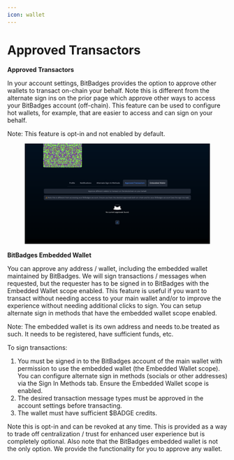 ```yaml
---
icon: wallet
---
```


# Approved Transactors

**Approved Transactors**

In your account settings, BitBadges provides the option to approve other wallets to transact on-chain your behalf. Note this is different from the alternate sign ins on the prior page which approve other ways to access your BitBadges account (off-chain). This feature can be used to configure hot wallets, for example, that are easier to access and can sign on your behalf.

Note: This feature is opt-in and not enabled by default.

<figure><img src="../../.gitbook/assets/image (2) (1) (1) (1) (1) (1) (1) (1) (1) (1) (1) (1) (1).png" alt=""><figcaption></figcaption></figure>

**BitBadges Embedded Wallet**

You can approve any address / wallet, including the embedded wallet maintained by BitBadges. We will sign transactions / messages when requested, but the requester has to be signed in to BitBadges with the Embedded Wallet scope enabled. This feature is useful if you want to transact without needing access to your main wallet and/or to improve the experience without needing additional clicks to sign. You can setup alternate sign in methods that have the embedded wallet scope enabled.

Note: The embedded wallet is its own address and needs to.be treated as such. It needs to be registered, have sufficient funds, etc.

To sign transactions:

1. You must be signed in to the BitBadges account of the main wallet with permission to use the embedded wallet (the Embedded Wallet scope). You can configure alternate sign in methods (socials or other addresses) via the Sign In Methods tab. Ensure the Embedded Wallet              scope is enabled.
2. The desired transaction message types must be approved in the account settings before transacting.
3. The wallet must have sufficient $BADGE credits.

Note this is opt-in and can be revoked at any time. This is provided as a way to trade off centralization / trust for enhanced user experience but is completely optional. Also note that the BitBadges embedded wallet is not the only option. We provide the functionality for you to approve any wallet.
